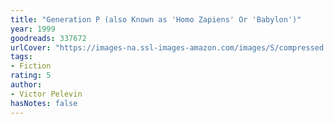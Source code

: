 ```yaml
---
title: "Generation P (also Known as 'Homo Zapiens' Or 'Babylon')"
year: 1999
goodreads: 337672
urlCover: "https://images-na.ssl-images-amazon.com/images/S/compressed.photo.goodreads.com/books/1431694365i/337672.jpg"
tags:
- Fiction
rating: 5
author:
- Victor Pelevin
hasNotes: false
---
```

